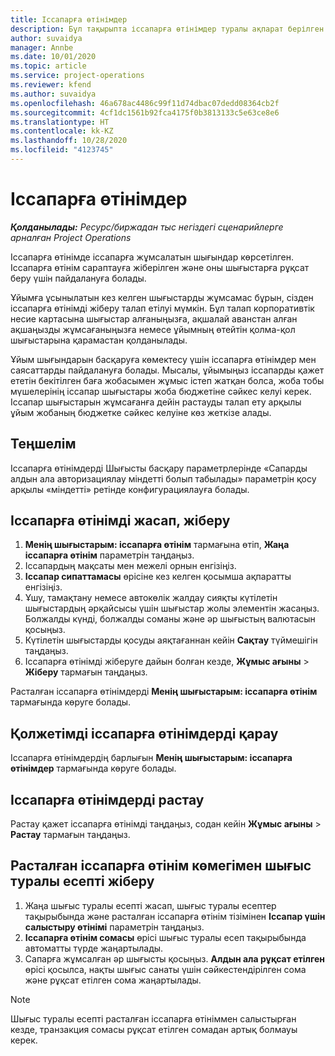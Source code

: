 ```yaml
---
title: Іссапарға өтінімдер
description: Бұл тақырыпта іссапарға өтінімдер туралы ақпарат берілген.
author: suvaidya
manager: Annbe
ms.date: 10/01/2020
ms.topic: article
ms.service: project-operations
ms.reviewer: kfend
ms.author: suvaidya
ms.openlocfilehash: 46a678ac4486c99f11d74dbac07dedd08364cb2f
ms.sourcegitcommit: 4cf1dc1561b92fca4175f0b3813133c5e63ce8e6
ms.translationtype: HT
ms.contentlocale: kk-KZ
ms.lasthandoff: 10/28/2020
ms.locfileid: "4123745"
---
```

# <a name="travel-requisitions"></a>Іссапарға өтінімдер

_**Қолданылады:** Ресурс/биржадан тыс негіздегі сценарийлерге арналған Project Operations_

Іссапарға өтінімде іссапарға жұмсалатын шығындар көрсетілген. Іссапарға өтінім сараптауға жіберілген және оны шығыстарға рұқсат беру үшін пайдалануға болады.

Ұйымға ұсынылатын кез келген шығыстарды жұмсамас бұрын, сізден іссапарға өтінімді жіберу талап етілуі мүмкін. Бұл талап корпоративтік несие картасына шығыстар алғаныңызға, ақшалай аванстан алған ақшаңызды жұмсағаныңызға немесе ұйымның өтейтін қолма-қол шығыстарына қарамастан қолданылады.

Ұйым шығындарын басқаруға көмектесу үшін іссапарға өтінімдер мен саясаттарды пайдалануға болады. Мысалы, ұйымыңыз іссапарды қажет ететін бекітілген баға жобасымен жұмыс істеп жатқан болса, жоба тобы мүшелерінің іссапар шығыстары жоба бюджетіне сәйкес келуі керек. Іссапар шығыстарын жұмсағанға дейін растауды талап ету арқылы ұйым жобаның бюджетке сәйкес келуіне көз жеткізе алады.

## <a name="configuration"></a>Теңшелім 

Іссапарға өтінімдерді Шығысты басқару параметрлерінде «Сапарды алдын ала авторизациялау міндетті болып табылады» параметрін қосу арқылы «міндетті» ретінде конфигурациялауға болады. 

## <a name="create-and-submit-a-travel-requisition"></a>Іссапарға өтінімді жасап, жіберу

1. **Менің шығыстарым: іссапарға өтінім** тармағына өтіп, **Жаңа іссапарға өтінім** параметрін таңдаңыз.
2. Іссапардың мақсаты мен межелі орнын енгізіңіз.
3. **Іссапар сипаттамасы** өрісіне кез келген қосымша ақпаратты енгізіңіз. 
4. Ұшу, тамақтану немесе автокөлік жалдау сияқты күтілетін шығыстардың әрқайсысы үшін шығыстар жолы элементін жасаңыз. Болжалды күнді, болжалды соманы және әр шығыстың валютасын қосыңыз. 
5. Күтілетін шығыстарды қосуды аяқтағаннан кейін **Сақтау** түймешігін таңдаңыз.
6. Іссапарға өтінімді жіберуге дайын болған кезде, **Жұмыс ағыны** > **Жіберу** тармағын таңдаңыз.

Расталған іссапарға өтінімдерді **Менің шығыстарым: іссапарға өтінім** тармағында көруге болады. 

## <a name="view-available-travel-requisitions"></a>Қолжетімді іссапарға өтінімдерді қарау

Іссапарға өтінімдердің барлығын **Менің шығыстарым: іссапарға өтінімдер** тармағында көруге болады.

## <a name="approve-travel-requisitions"></a>Іссапарға өтінімдерді растау

Растау қажет іссапарға өтінімді таңдаңыз, содан кейін **Жұмыс ағыны** > **Растау** тармағын таңдаңыз.  

## <a name="submit-an-expense-report-using-your-approved-travel-requisition"></a>Расталған іссапарға өтінім көмегімен шығыс туралы есепті жіберу

1. Жаңа шығыс туралы есепті жасап, шығыс туралы есептер тақырыбында және расталған іссапарға өтінім тізімінен **Іссапар үшін салыстыру өтінімі** параметрін таңдаңыз.
2. **Іссапарға өтінім сомасы** өрісі шығыс туралы есеп тақырыбында автоматты түрде жаңартылады.
3. Сапарға жұмсалған әр шығысты қосыңыз. **Алдын ала рұқсат етілген** өрісі қосылса, нақты шығыс санаты үшін сәйкестендірілген сома және рұқсат етілген сома жаңартылады.

> [!NOTE]
> Шығыс туралы есепті расталған іссапарға өтініммен салыстырған кезде, транзакция сомасы рұқсат етілген сомадан артық болмауы керек. 
